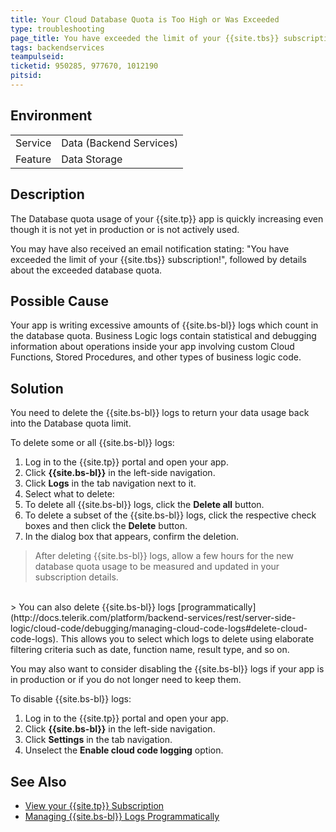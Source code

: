 ```yaml
---
title: Your Cloud Database Quota is Too High or Was Exceeded
type: troubleshooting
page_title: You have exceeded the limit of your {{site.tbs}} subscription!
tags: backendservices
teampulseid:  
ticketid: 950285, 977670, 1012190
pitsid:
---
```


## Environment
<table>
  <tr>
    <td>Service</td>
    <td>Data (Backend Services)</td>
  </tr>
  <tr>
    <td>Feature</td>
    <td>Data Storage</td>
  </tr>
</table>

## Description

The Database quota usage of your {{site.tp}} app is quickly increasing even though it is not yet in production or is not actively used.

You may have also received an email notification stating: "You have exceeded the limit of your {{site.tbs}} subscription!", followed by details about the exceeded database quota.

## Possible Cause

Your app is writing excessive amounts of {{site.bs-bl}} logs which count in the database quota. Business Logic logs contain statistical and debugging information about operations inside your app involving custom Cloud Functions, Stored Procedures, and other types of business logic code.

## Solution

You need to delete the {{site.bs-bl}} logs to return your data usage back into the Database quota limit.

To delete some or all {{site.bs-bl}} logs:

1. Log in to the {{site.tp}} portal and open your app.
2. Click **{{site.bs-bl}}** in the left-side navigation.
3. Click **Logs** in the tab navigation next to it.
4. Select what to delete:
  1. To delete all {{site.bs-bl}} logs, click the **Delete all** button.
  2. To delete a subset of the {{site.bs-bl}} logs, click the respective check boxes and then click the **Delete** button.
5. In the dialog box that appears, confirm the deletion.

> After deleting {{site.bs-bl}} logs, allow a few hours for the new database quota usage to be measured and updated in your subscription details.

</br>
> You can also delete {{site.bs-bl}} logs [programmatically](http://docs.telerik.com/platform/backend-services/rest/server-side-logic/cloud-code/debugging/managing-cloud-code-logs#delete-cloud-code-logs). This allows you to select which logs to delete using elaborate filtering criteria such as date, function name, result type, and so on.

You may also want to consider disabling the {{site.bs-bl}} logs if your app is in production or if you do not longer need to keep them.

To disable {{site.bs-bl}} logs:

1. Log in to the {{site.tp}} portal and open your app.
1. Click **{{site.bs-bl}}** in the left-side navigation.
1. Click **Settings** in the tab navigation.
1. Unselect the **Enable cloud code logging** option.

## See Also

* [View your {{site.tp}} Subscription](http://docs.telerik.com/platform/help/licensing/view-subscription)
* [Managing {{site.bs-bl}} Logs Programmatically](http://docs.telerik.com/platform/backend-services/rest/server-side-logic/cloud-code/debugging/managing-cloud-code-logs)
